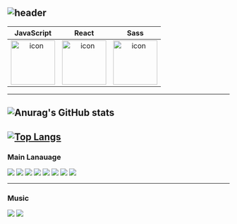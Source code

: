 <div align="left">
  
![header](https://capsule-render.vercel.app/api?type=waving&color=timeGradient&text=Junwoo's%20GitHub&animation=twinkling&fontSize=35&fontAlignY=40&fontAlign=70&height=200)
---


|JavaScript|React|Sass|
| :--: | :--: | :--: |
| <img src="https://techstack-generator.vercel.app/js-icon.svg" alt="icon" width="100" height="100" /> | <img src="https://techstack-generator.vercel.app/react-icon.svg" alt="icon" width="100" height="100" /> | <img src="https://techstack-generator.vercel.app/sass-icon.svg" alt="icon" width="100" height="100" /></div> |

---
![Anurag's GitHub stats](https://github-readme-stats.vercel.app/api?username=JUNWOO6579&show_icons=true&theme=radical)
---
[![Top Langs](https://github-readme-stats.vercel.app/api/top-langs/?username=delay-100&layout=compact)](https://github.com/JUNWOO6579/github-readme-stats)
---
### Main Lanauage
<img src="https://img.shields.io/badge/html5-%23E34F26.svg?&style=for-the-badge&logo=html5&logoColor=white" />
<img src="https://img.shields.io/badge/css3-%231572B6.svg?&style=for-the-badge&logo=css3&logoColor=white" />
<img src="https://img.shields.io/badge/javascript-%23F7DF1E.svg?&style=for-the-badge&logo=javascript&logoColor=black" />
<img src="https://img.shields.io/badge/node.js-%23339933.svg?&style=for-the-badge&logo=node.js&logoColor=white" />
<img src="https://img.shields.io/badge/vue.js-%234FC08D.svg?&style=for-the-badge&logo=vue.js&logoColor=white" />
<img src="https://img.shields.io/badge/react-%2361DAFB.svg?&style=for-the-badge&logo=react&logoColor=black" />
<img src="https://img.shields.io/badge/figma-%23F24E1E.svg?&style=for-the-badge&logo=figma&logoColor=white" />
<img src="https://img.shields.io/badge/trello-%230079BF.svg?&style=for-the-badge&logo=trello&logoColor=white" />

---
### Music
<img src="https://img.shields.io/badge/soundcloud-%23FF3300.svg?&style=for-the-badge&logo=soundcloud&logoColor=white" />
<img src="https://img.shields.io/badge/musescore-%231A70B8.svg?&style=for-the-badge&logo=musescore&logoColor=white" />
